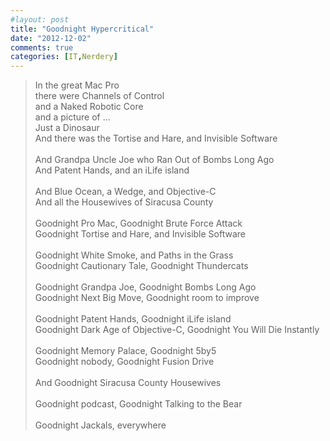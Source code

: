 ```yaml
---
#layout: post
title: "Goodnight Hypercritical"
date: "2012-12-02"
comments: true
categories: [IT,Nerdery]
---
```


<blockquote>In the great Mac Pro<br /> 
there were Channels of Control<br />
and a Naked Robotic Core<br />
and a picture of ...<br />
Just a Dinosaur<br />
And there was the Tortise and Hare, and Invisible Software
<br />
<br />
And Grandpa Uncle Joe who Ran Out of Bombs Long Ago<br />
And Patent Hands, and an iLife island
<br />
<br />
And Blue Ocean, a Wedge, and Objective-C<br />
And all the Housewives of Siracusa County
<br />
<br />
Goodnight Pro Mac, Goodnight Brute Force Attack<br />
Goodnight Tortise and Hare, and Invisible Software
<br />
<br />
Goodnight White Smoke, and Paths in the Grass<br />
Goodnight Cautionary Tale, Goodnight Thundercats
<br />
<br />
Goodnight Grandpa Joe, Goodnight Bombs Long Ago<br />
Goodnight Next Big Move, Goodnight room to improve
<br />
<br />
Goodnight Patent Hands, Goodnight iLife island<br />
Goodnight Dark Age of Objective-C, Goodnight You Will Die Instantly
<br />
<br />
Goodnight Memory Palace, Goodnight 5by5<br />
Goodnight nobody, Goodnight Fusion Drive 
<br />
<br />
And Goodnight Siracusa County Housewives
<br />
<br />
Goodnight podcast, Goodnight Talking to the Bear
<br />
<br />
Goodnight Jackals, everywhere</blockquote>
